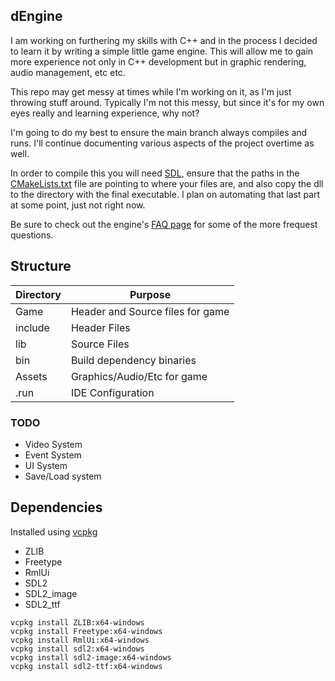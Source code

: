 ## dEngine

I am working on furthering my skills with C++ and in the process I decided to learn it by writing a simple little game engine.  This will allow me to gain more experience not only in C++ development but in graphic rendering, audio management, etc etc.  

This repo may get messy at times while I'm working on it, as I'm just throwing stuff around.  Typically I'm not this messy, but since it's for my own eyes really and learning experience, why not?

I'm going to do my best to ensure the main branch always compiles and runs.  I'll continue documenting various aspects of the project overtime as well.

In order to compile this you will need [SDL](https://github.com/libsdl-org/SDL/releases/tag/release-2.26.5), ensure that the paths in the [CMakeLists.txt](CMakeLists.txt) file are pointing to where your files are, and also copy the dll to the directory with the final executable.  I plan on automating that last part at some point, just not right now.

Be sure to check out the engine's [FAQ page](FAQ.md) for some of the more frequest questions.

## Structure

|Directory|Purpose|
|---|---|
|Game|Header and Source files for game|
|include|Header Files|
|lib|Source Files|
|bin|Build dependency binaries|
|Assets|Graphics/Audio/Etc for game|
|.run|IDE Configuration|

### TODO

* Video System
* Event System
* UI System
* Save/Load system

## Dependencies

Installed using [vcpkg](https://vcpkg.io/)

* ZLIB
* Freetype
* RmlUi
* SDL2
* SDL2_image
* SDL2_ttf

```
vcpkg install ZLIB:x64-windows
vcpkg install Freetype:x64-windows
vcpkg install RmlUi:x64-windows
vcpkg install sdl2:x64-windows
vcpkg install sdl2-image:x64-windows
vcpkg install sdl2-ttf:x64-windows
```